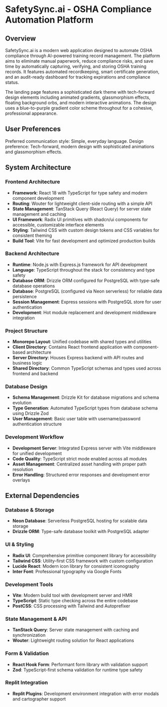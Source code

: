 # SafetySync.ai - OSHA Compliance Automation Platform

## Overview

SafetySync.ai is a modern web application designed to automate OSHA compliance through AI-powered training record management. The platform aims to eliminate manual paperwork, reduce compliance risks, and save time by automatically capturing, verifying, and storing OSHA training records. It features automated recordkeeping, smart certificate generation, and an audit-ready dashboard for tracking expirations and compliance status.

The landing page features a sophisticated dark theme with tech-forward design elements including animated gradients, glassmorphism effects, floating background orbs, and modern interactive animations. The design uses a blue-to-purple gradient color scheme throughout for a cohesive, professional appearance.

## User Preferences

Preferred communication style: Simple, everyday language.
Design preference: Tech-forward, modern design with sophisticated animations and glassmorphism effects.

## System Architecture

### Frontend Architecture
- **Framework**: React 18 with TypeScript for type safety and modern component development
- **Routing**: Wouter for lightweight client-side routing with a simple API
- **State Management**: TanStack Query (React Query) for server state management and caching
- **UI Framework**: Radix UI primitives with shadcn/ui components for accessible, customizable interface elements
- **Styling**: Tailwind CSS with custom design tokens and CSS variables for consistent theming
- **Build Tool**: Vite for fast development and optimized production builds

### Backend Architecture
- **Runtime**: Node.js with Express.js framework for API development
- **Language**: TypeScript throughout the stack for consistency and type safety
- **Database ORM**: Drizzle ORM configured for PostgreSQL with type-safe database operations
- **Database**: PostgreSQL (configured via Neon serverless) for reliable data persistence
- **Session Management**: Express sessions with PostgreSQL store for user authentication
- **Development**: Hot module replacement and development middleware integration

### Project Structure
- **Monorepo Layout**: Unified codebase with shared types and utilities
- **Client Directory**: Contains React frontend application with component-based architecture
- **Server Directory**: Houses Express backend with API routes and business logic
- **Shared Directory**: Common TypeScript schemas and types used across frontend and backend

### Database Design
- **Schema Management**: Drizzle Kit for database migrations and schema evolution
- **Type Generation**: Automated TypeScript types from database schema using Drizzle Zod
- **User Management**: Basic user table with username/password authentication structure

### Development Workflow
- **Development Server**: Integrated Express server with Vite middleware for unified development
- **Code Quality**: TypeScript strict mode enabled across all modules
- **Asset Management**: Centralized asset handling with proper path resolution
- **Error Handling**: Structured error responses and development error overlays

## External Dependencies

### Database & Storage
- **Neon Database**: Serverless PostgreSQL hosting for scalable data storage
- **Drizzle ORM**: Type-safe database toolkit with PostgreSQL adapter

### UI & Styling
- **Radix UI**: Comprehensive primitive component library for accessibility
- **Tailwind CSS**: Utility-first CSS framework with custom configuration
- **Lucide React**: Modern icon library for consistent iconography
- **Inter Font**: Professional typography via Google Fonts

### Development Tools
- **Vite**: Modern build tool with development server and HMR
- **TypeScript**: Static type checking across the entire codebase
- **PostCSS**: CSS processing with Tailwind and Autoprefixer

### State Management & API
- **TanStack Query**: Server state management with caching and synchronization
- **Wouter**: Lightweight routing solution for React applications

### Form & Validation
- **React Hook Form**: Performant form library with validation support
- **Zod**: TypeScript-first schema validation for runtime type safety

### Replit Integration
- **Replit Plugins**: Development environment integration with error modals and cartographer support